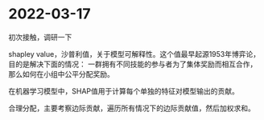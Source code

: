 # 2022-03-17
初次接触，调研一下

shapley value，沙普利值，关于模型可解释性。这个值最早起源1953年博弈论，目的是解决下面的情况：
一群拥有不同技能的参与者为了集体奖励而相互合作，那么如何在小组中公平分配奖励。

在机器学习模型中，SHAP值用于计算每个单独的特征对模型输出的贡献。

合理分配，主要考察边际贡献，遍历所有情况下的边际贡献值，然后加权求和。

